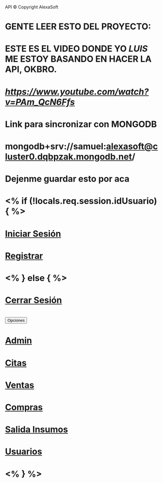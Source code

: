 API © Copyright AlexaSoft

# GENTE LEER ESTO DEL PROYECTO:
# ESTE ES EL VIDEO DONDE YO *LUIS* ME ESTOY BASANDO EN HACER LA API, OKBRO.
# *https://www.youtube.com/watch?v=PAm_QcN6Ffs*


# Link para sincronizar con MONGODB
# mongodb+srv://samuel:alexasoft@cluster0.dqbpzak.mongodb.net/




# Dejenme guardar esto por aca 
# <div class="navbar-links">
#    <% if (!locals.req.session.idUsuario) { %>
#        <a href="/login">Iniciar Sesión</a>
#        <a href="/registro">Registrar</a>
#    <% } else { %>
#        <a href="/cerrarsesion">Cerrar Sesión</a>
#       <div class="dropdown">
#            <button>Opciones</button>
#            <div class="dropdown-content">
#                <a href="/admin">Admin</a>
#                <a href="/citas">Citas</a>
#                <a href="/ventas">Ventas</a>
#                <a href="/compras">Compras</a>
#                <a href="/salidainsumos">Salida Insumos</a>
#                <a href="/usuarios">Usuarios</a>
#            </div>
#        </div>
#    <% } %>
# </div>